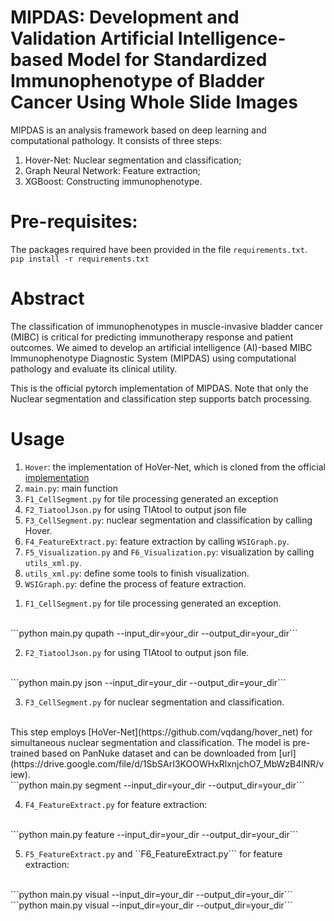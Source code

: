 # MIPDAS: Development and Validation Artificial Intelligence-based Model for Standardized Immunophenotype of Bladder Cancer Using Whole Slide Images
MIPDAS is an analysis framework based on deep learning and computational pathology. It consists of three steps: 
1) Hover-Net: Nuclear segmentation and classification;
2) Graph Neural Network: Feature extraction;
3) XGBoost: Constructing immunophenotype.

# Pre-requisites:
The packages required have been provided in the file ```requirements.txt```.
<br>
```pip install -r requirements.txt```

# Abstract
The classification of immunophenotypes in muscle-invasive bladder cancer (MIBC) is critical for predicting immunotherapy response and patient outcomes. We aimed to develop an artificial intelligence (AI)-based MIBC Immunophenotype Diagnostic System (MIPDAS) using computational pathology and evaluate its clinical utility.

This is the official pytorch implementation of MIPDAS. Note that only the Nuclear segmentation and classification step supports batch processing.

# Usage
1) ```Hover```: the implementation of HoVer-Net, which is cloned from the official [implementation](https://github.com/vqdang/hover_net)
2) ```main.py```: main function
3) ```F1_CellSegment.py``` for tile processing generated an exception
4) ```F2_TiatoolJson.py``` for using TIAtool to output json file
5) ```F3_CellSegment.py```: nuclear segmentation and classification by calling Hover.
6) ```F4_FeatureExtract.py```: feature extraction by calling ```WSIGraph.py```.
7) ```F5_Visualization.py``` and ```F6_Visualization.py```: visualization by calling ```utils_xml.py```.
8) ```utils_xml.py```: define some tools to finish visualization.
9) ```WSIGraph.py```: define the process of feature extraction.

1. ```F1_CellSegment.py``` for tile processing generated an exception.
<br>
```python main.py qupath --input_dir=your_dir --output_dir=your_dir```


2. ```F2_TiatoolJson.py``` for using TIAtool to output json file.
<br>
```python main.py json --input_dir=your_dir --output_dir=your_dir```

3. ```F3_CellSegment.py``` for nuclear segmentation and classification.
<br>
This step employs [HoVer-Net](https://github.com/vqdang/hover_net) for simultaneous nuclear segmentation and classification. The model is pre-trained based on PanNuke dataset and can be downloaded from [url](https://drive.google.com/file/d/1SbSArI3KOOWHxRlxnjchO7_MbWzB4lNR/view).
<br>
```python main.py segment --input_dir=your_dir --output_dir=your_dir```

4. ```F4_FeatureExtract.py``` for feature extraction:
<br>
```python main.py feature --input_dir=your_dir --output_dir=your_dir```

5. ```F5_FeatureExtract.py``` and ``F6_FeatureExtract.py``` for feature extraction:
<br>
```python main.py visual --input_dir=your_dir --output_dir=your_dir```
<br>
```python main.py visual --input_dir=your_dir --output_dir=your_dir```














